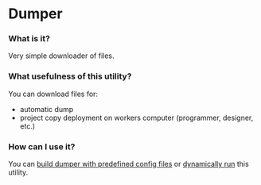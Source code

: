 # Dumper

### What is it?

Very simple downloader of files.

### What usefulness of this utility?

You can download files for:
* automatic dump
* project copy deployment on workers computer (programmer, designer, etc.)

### How can I use it?

You can [build dumper with predefined config files](./Docs/Build.md) or [dynamically run](./Docs/Run.md) this utility.
